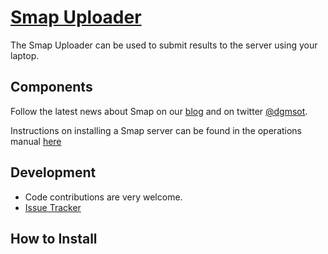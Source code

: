 [Smap Uploader](http://www.smap.com.au) 
======

The Smap Uploader can be used to submit results to the server using your laptop.  

Components
----------

Follow the latest news about Smap on our [blog](http://blog.smap.com.au) and on twitter [@dgmsot](https://twitter.com/dgmsot).

Instructions on installing a Smap server can be found in the operations manual [here](http://www.smap.com.au/downloads.shtml)

Development
-----------
* Code contributions are very welcome. 
* [Issue Tracker](https://github.com/smap-consulting/smapserver/issues)

How to Install
--------------
